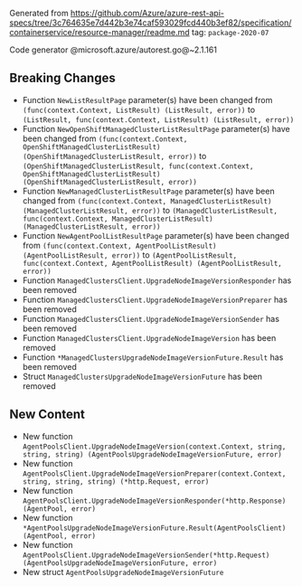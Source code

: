 Generated from https://github.com/Azure/azure-rest-api-specs/tree/3c764635e7d442b3e74caf593029fcd440b3ef82/specification/containerservice/resource-manager/readme.md tag: `package-2020-07`

Code generator @microsoft.azure/autorest.go@~2.1.161

## Breaking Changes

- Function `NewListResultPage` parameter(s) have been changed from `(func(context.Context, ListResult) (ListResult, error))` to `(ListResult, func(context.Context, ListResult) (ListResult, error))`
- Function `NewOpenShiftManagedClusterListResultPage` parameter(s) have been changed from `(func(context.Context, OpenShiftManagedClusterListResult) (OpenShiftManagedClusterListResult, error))` to `(OpenShiftManagedClusterListResult, func(context.Context, OpenShiftManagedClusterListResult) (OpenShiftManagedClusterListResult, error))`
- Function `NewManagedClusterListResultPage` parameter(s) have been changed from `(func(context.Context, ManagedClusterListResult) (ManagedClusterListResult, error))` to `(ManagedClusterListResult, func(context.Context, ManagedClusterListResult) (ManagedClusterListResult, error))`
- Function `NewAgentPoolListResultPage` parameter(s) have been changed from `(func(context.Context, AgentPoolListResult) (AgentPoolListResult, error))` to `(AgentPoolListResult, func(context.Context, AgentPoolListResult) (AgentPoolListResult, error))`
- Function `ManagedClustersClient.UpgradeNodeImageVersionResponder` has been removed
- Function `ManagedClustersClient.UpgradeNodeImageVersionPreparer` has been removed
- Function `ManagedClustersClient.UpgradeNodeImageVersionSender` has been removed
- Function `ManagedClustersClient.UpgradeNodeImageVersion` has been removed
- Function `*ManagedClustersUpgradeNodeImageVersionFuture.Result` has been removed
- Struct `ManagedClustersUpgradeNodeImageVersionFuture` has been removed

## New Content

- New function `AgentPoolsClient.UpgradeNodeImageVersion(context.Context, string, string, string) (AgentPoolsUpgradeNodeImageVersionFuture, error)`
- New function `AgentPoolsClient.UpgradeNodeImageVersionPreparer(context.Context, string, string, string) (*http.Request, error)`
- New function `AgentPoolsClient.UpgradeNodeImageVersionResponder(*http.Response) (AgentPool, error)`
- New function `*AgentPoolsUpgradeNodeImageVersionFuture.Result(AgentPoolsClient) (AgentPool, error)`
- New function `AgentPoolsClient.UpgradeNodeImageVersionSender(*http.Request) (AgentPoolsUpgradeNodeImageVersionFuture, error)`
- New struct `AgentPoolsUpgradeNodeImageVersionFuture`

